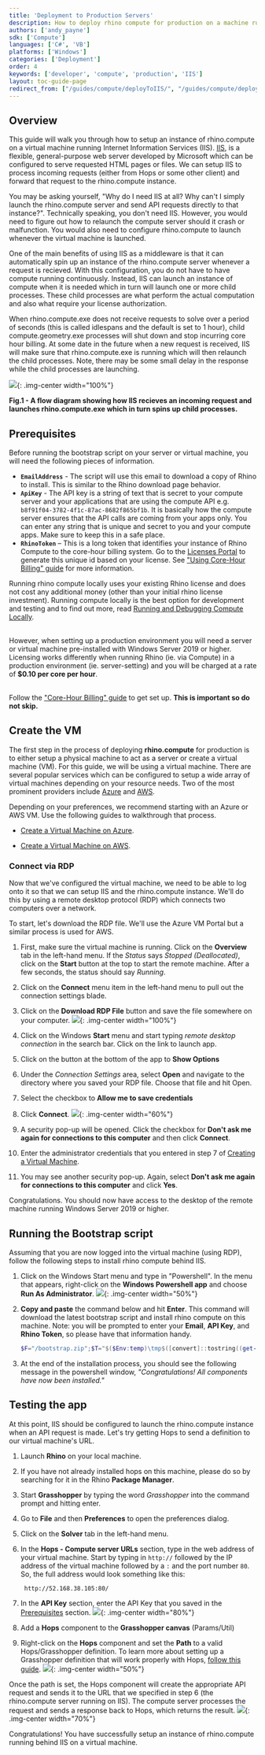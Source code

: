 ```yaml
---
title: 'Deployment to Production Servers'
description: How to deploy rhino compute for production on a machine running Internet Information Services (IIS).
authors: ['andy_payne']
sdk: ['Compute']
languages: ['C#', 'VB']
platforms: ['Windows']
categories: ['Deployment']
order: 4
keywords: ['developer', 'compute', 'production', 'IIS']
layout: toc-guide-page
redirect_from: ["/guides/compute/deployToIIS/", "/guides/compute/deploy/"]
---
```


## Overview

This guide will walk you through how to setup an instance of rhino.compute on a virtual machine running Internet Information Services (IIS). [IIS](https://www.iis.net/), is a flexible, general-purpose web server developed by Microsoft which can be configured to serve requested HTML pages or files. We can setup IIS to process incoming requests (either from Hops or some other client) and forward that request to the rhino.compute instance. 

You may be asking yourself, "Why do I need IIS at all? Why can't I simply launch the rhino.compute server and send API requests directly to that instance?". Technically speaking, you don't need IIS. However, you would need to figure out how to relaunch the compute server should it crash or malfunction. You would also need to configure rhino.compute to launch whenever the virtual machine is launched. 

One of the main benefits of using IIS as a middleware is that it can automatically spin up an instance of the rhino.compute server whenever a request is recieved. With this configuration, you do not have to have compute running continuously. Instead, IIS can launch an instance of compute when it is needed which in turn will launch one or more child processes. These child processes are what perform the actual computation and also what require your license authorization. 

When rhino.compute.exe does not receive requests to solve over a period of seconds (this is called idlespans and the default is set to 1 hour), child compute.geometry.exe processes will shut down and stop incurring core hour billing. At some date in the future when a new request is received, IIS will make sure that rhino.compute.exe is running which will then relaunch the child processes. Note, there may be some small delay in the response while the child processes are launching.

<img src="{{ site.baseurl }}/images/IIS_Request.png">{: .img-center  width="100%"}
<figcaption align = "left"><b>Fig.1 - A flow diagram showing how IIS recieves an incoming request and launches rhino.compute.exe which in turn spins up child processes.</b></figcaption>

## Prerequisites

Before running the bootstrap script on your server or virtual machine, you will need the following pieces of information.

* **`EmailAddress`** - The script will use this email to download a copy of Rhino to install. This is similar to the Rhino download page behavior.
* **`ApiKey`** - The API key is a string of text that is secret to your compute server and your applications that are using the compute API e.g. `b8f91f04-3782-4f1c-87ac-8682f865bf1b`. It is basically how the compute server ensures that the API calls are coming from your apps only. You can enter any string that is unique and secret to you and your compute apps. Make sure to keep this in a safe place.
* **`RhinoToken`** – This is a long token that identifies your instance of Rhino Compute to the core-hour billing system. Go to the [Licenses Portal](https://www.rhino3d.com/licenses?_forceEmpty=true) to generate this unique id based on your license. See ["Using Core-Hour Billing" guide](../core-hour-billing/#using-core-hour-billing) for more information.

<div class="alert alert-info" role="alert">
Running rhino compute locally uses your existing Rhino license and does not cost any additional money (other than your initial rhino license investment). Running compute locally is the best option for development and testing and to find out more, read <a href="../development"><u>Running and Debugging Compute Locally</u></a>.<br><br>

However, when setting up a production environment you will need a server or virtual machine pre-installed with Windows Server 2019 or higher. Licensing works differently when running Rhino (ie. via Compute) in a production environment (ie. server-setting) and you will be charged at a rate of <strong>$0.10 per core per hour</strong>. <br><br>

Follow the <a href="../core-hour-billing"><u>"Core-Hour Billing" guide</u></a> to get set up. <b>This is important so do not skip.</b>
</div>

## Create the VM

The first step in the process of deploying **rhino.compute** for production is to either setup a physical machine to act as a server or create a virtual machine (VM). For this guide, we will be using a virtual machine. There are several popular services which can be configured to setup a wide array of virtual machines depending on your resource needs. Two of the most prominent providers include [Azure](https://azure.microsoft.com/en-us/free/virtual-machines/) and [AWS](https://aws.amazon.com/ec2/instance-types/).  

Depending on your preferences, we recommend starting with an Azure or AWS VM. Use the following guides to walkthrough that process.

* [Create a Virtual Machine on Azure](../creating-an-Azure-VM).

* [Create a Virtual Machine on AWS](../creating-an-aws-vm).

### Connect via RDP

Now that we've configured the virtual machine, we need to be able to log onto it so that we can setup IIS and the rhino.compute instance. We'll do this by using a remote desktop protocol (RDP) which connects two computers over a network.

To start, let's download the RDP file. We'll use the Azure VM Portal but a similar process is used for AWS.

1. First, make sure the virtual machine is running. Click on the **Overview** tab in the left-hand menu. If the *Status* says *Stopped (Deallocated)*, click on the **Start** button at the top to start the remote machine. After a few seconds, the status should say *Running*.

1. Click on the **Connect** menu item in the left-hand menu to pull out the connection settings blade.

1. Click on the **Download RDP File** button and save the file somewhere on your computer.
<img src="{{ site.baseurl }}/images/Azure_VM_Connect1.png">{: .img-center  width="100%"}

1. Click on the Windows **Start** menu and start typing *remote desktop connection* in the search bar. Click on the link to launch app.

1. Click on the button at the bottom of the app to **Show Options**

1. Under the *Connection Settings* area, select **Open** and navigate to the directory where you saved your RDP file. Choose that file and hit Open.

1. Select the checkbox to **Allow me to save credentials**

1. Click **Connect**.
<img src="{{ site.baseurl }}/images/Azure_VM_Connect2.png">{: .img-center  width="60%"}

1. A security pop-up will be opened. Click the checkbox for **Don't ask me again for connections to this computer** and then click **Connect**.

1. Enter the administrator credentials that you entered in step 7 of [Creating a Virtual Machine](../deploy-to-iis/#setting-up-a-virtual-machine).

1. You may see another security pop-up. Again, select **Don't ask me again for connections to this computer** and click **Yes**.

Congratulations. You should now have access to the desktop of the remote machine running Windows Server 2019 or higher.

## Running the Bootstrap script
Assuming that you are now logged into the virtual machine (using RDP), follow the following steps to install rhino compute behind IIS.

1. Click on the Windows Start menu and type in "Powershell". In the menu that appears, right-click on the **Windows Powershell app** and choose **Run As Administrator**.
<img src="{{ site.baseurl }}/images/powershell_1.png">{: .img-center  width="50%"}

1. **Copy and paste** the command below and hit **Enter**. This command will download the latest bootstrap script and install rhino compute on this machine. Note: you will be prompted to enter your **Email**, **API Key**, and **Rhino Token**, so please have that information handy.

   ```powershell
   $F="/bootstrap.zip";$T="$($Env:temp)\tmp$([convert]::tostring((get-random 65535),16).padleft(4,'0')).tmp"; New-Item -ItemType Directory -Path $T; iwr -useb https://raw.githubusercontent.com/mcneel/compute.rhino3d/master/script/production/bootstrap.zip -outfile $T$F; Expand-Archive $T$F -DestinationPath $T; Remove-Item $T$F;& "$T\boostrap_server.ps1" 
   ```
1. At the end of the installation process, you should see the following message in the powershell window, *"Congratulations! All components have now been installed."*

## Testing the app

At this point, IIS should be configured to launch the rhino.compute instance when an API request is made. Let's try getting Hops to send a definition to our virtual machine's URL. 

1. Launch **Rhino** on your local machine.

1. If you have not already installed hops on this machine, please do so by searching for it in the Rhino **Package Manager**.

1. Start **Grasshopper** by typing the word *Grasshopper* into the command prompt and hitting enter.

1. Go to **File** and then **Preferences** to open the preferences dialog. 

1. Click on the **Solver** tab in the left-hand menu. 

1. In the **Hops - Compute server URLs** section, type in the web address of your virtual machine. Start by typing in `http://` followed by the IP address of the virtual machine followed by a `:` and the port number `80`. So, the full address would look something like this:
            
        http://52.168.38.105:80/

1. In the **API Key** section, enter the API Key that you saved in the [Prerequisites](../deploy-to-iis/#prerequisites) section.
<img src="{{ site.baseurl }}/images/Hops_To_IIS_4.png">{: .img-center  width="80%"}

1. Add a **Hops** component to the **Grasshopper canvas** (Params/Util)

1. Right-click on the **Hops** component and set the **Path** to a valid Hops/Grasshopper definition. To learn more about setting up a Grasshopper definition that will work properly with Hops, [follow this guide](../hops-component/).
<img src="{{ site.baseurl }}/images/Hops_To_IIS_2.png">{: .img-center  width="50%"}

Once the path is set, the Hops component will create the appropriate API request and sends it to the URL that we specified in step 6 (the rhino.compute server running on IIS). The compute server processes the request and sends a response back to Hops, which returns the result.
<img src="{{ site.baseurl }}/images/Hops_To_IIS_3.png">{: .img-center  width="70%"}

Congratulations! You have successfully setup an instance of rhino.compute running behind IIS on a virtual machine. 